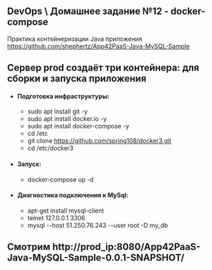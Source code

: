 ## DevOps \ Домашнее задание №12 - docker-compose

Практика контейнеризации Java приложения https://github.com/shephertz/App42PaaS-Java-MySQL-Sample



## Сервер prod создаёт три контейнера: для сборки и запуска приложения
  - #### Подготовка инфраструктуры:
    - sudo apt install git -y
    - sudo apt install docker.io -y
    - sudo apt install docker-compose -y
    - cd /etc
    - git clone https://github.com/spring108/docker3.git
    - cd /etc/docker3
  - #### Запуск:
    - docker-compose up -d
  - #### Диагностика подключения к MySql:
    - apt-get install mysql-client
    - telnet 127.0.0.1 3306
    - mysql --host 51.250.76.243 --user root -D my_db



## Смотрим http://prod_ip:8080/App42PaaS-Java-MySQL-Sample-0.0.1-SNAPSHOT/
